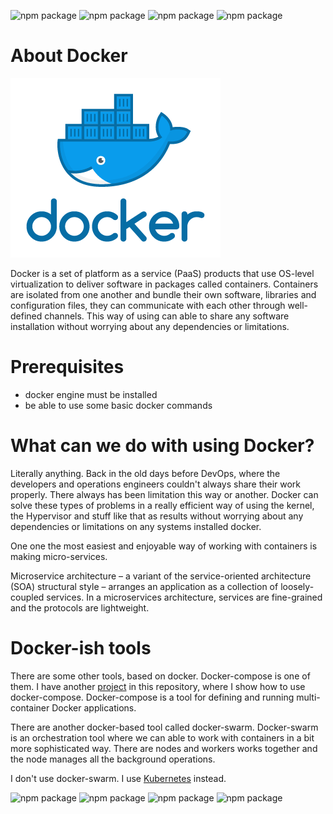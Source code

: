 ![npm package](https://img.shields.io/badge/docker-19.03.8-blue.svg)
![npm package](https://img.shields.io/badge/centos-3.10.0-cyclamen.svg)
![npm package](https://img.shields.io/badge/debian-10.10.0-pink.svg)
![npm package](https://img.shields.io/badge/docker-19.03.8-blue.svg)

<h1>About Docker</h1>

![Image of docker](https://github.com/SandorJokai/docker/blob/master/ampache-streamer/docker.png)

Docker is a set of platform as a service (PaaS) products that use OS-level virtualization to deliver software in packages called containers. Containers are isolated from one another and bundle their own software, libraries and configuration files, they can communicate with each other through well-defined channels.
This way of using can able to share any software installation without worrying about any dependencies or limitations.

<h1>Prerequisites</h1>

- docker engine must be installed
- be able to use some basic docker commands

<h1>What can we do with using Docker?</h2>

Literally anything. Back in the old days before DevOps, where the developers and operations engineers couldn't always share their work properly. There always has been limitation this way or another. Docker can solve these types of problems in a really efficient way of using the kernel, the Hypervisor and stuff like that as results without worrying about any dependencies or limitations on any systems installed docker.


One one the most easiest and enjoyable way of working with containers is making micro-services.

Microservice architecture – a variant of the service-oriented architecture (SOA) structural style – arranges an application as a collection of loosely-coupled services. In a microservices architecture, services are fine-grained and the protocols are lightweight.

<h1>Docker-ish tools</h1>

There are some other tools, based on docker. Docker-compose is one of them. I have another [project](https://github.com/SandorJokai/docker/tree/master/owncloud) in this repository, where I show how to use docker-compose. Docker-compose is a tool for defining and running multi-container Docker applications.

There are another docker-based tool called docker-swarm. Docker-swarm is an orchestration tool where we can able to work with containers in a bit more sophisticated way. There are nodes and workers works together and the node manages all the background operations.

I don't use docker-swarm. I use [Kubernetes](https://github.com/SandorJokai/Kubernetes) instead.


![npm package](https://img.shields.io/badge/docker-19.03.8-blue.svg)
![npm package](https://img.shields.io/badge/centos-3.10.0-cyclamen.svg)
![npm package](https://img.shields.io/badge/debian-10.10.0-pink.svg)
![npm package](https://img.shields.io/badge/docker-19.03.8-blue.svg)
